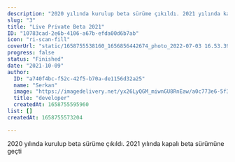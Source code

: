 ```yaml
---
description: "2020 yılında kurulup beta sürüme çıkıldı. 2021 yılında kapalı beta sürümüne geçti"
slug: "3"
title: "Live Private Beta 2021"
ID: "10783cad-2e6b-4106-a67b-efda00d6b7ab"
icon: "ri-scan-fill"
coverUrl: "static/1658755538160_1656856442674_photo_2022-07-03 16.53.39.jpeg"
progress: false
status: "Finished"
date: "2021-10-09"
author:
  ID: "a740f4bc-f52c-42f5-b70a-de1156d32a25"
  name: "Serkan"
  image: "https://imagedelivery.net/yx26LyQGM_miwnGU8RnEaw/a0c773e6-5f3f-42e6-cc17-814a7cca6a00/public"
  title: "developer"
  createdAt: 1658755595960
list: []
createdAt: 1658755573204

---
```

2020 yılında kurulup beta sürüme çıkıldı. 2021 yılında kapalı beta sürümüne geçti